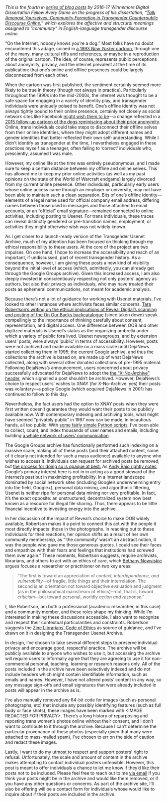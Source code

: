 _This is the fourth in [series of blog posts](http://mith.umd.edu/tag/transgender-usenet-archive/) by 2016-17 Winnemore Digital Dissertation Fellow Avery Dame on the progress of his dissertation, “[Talk Amongst Yourselves: Community Formation in Transgender Counterpublic Discourse Online](http://mith.umd.edu/?p=18022),” which explores the affective and structural meanings assigned to “community” in English-language transgender discourse online._

“On the Internet, nobody knows you’re a dog.” Most folks have no doubt encountered this adage, coined in [a 1993 _New Yorker_ cartoon](https://en.wikipedia.org/wiki/On_the_Internet,_nobody_knows_you%27re_a_dog), through one of the many, many [cultural riffs](http://www.alandavidperkins.com/nkiad/) and [references](https://en.wikipedia.org/wiki/Cyberdog), or maybe in a reproduction of the original cartoon. The idea, of course, represents public perceptions about anonymity, privacy, and the internet prevalent at the time of its publication: that one’s online and offline presences could be largely disconnected from each other.

When the cartoon was first published, the sentiment certainly seemed more likely to be true in theory (though not always in practice). Particularly throughout the 1990s into the mid-2000s, the internet was thought to be a safe space for engaging in a variety of identity play, and transgender individuals were uniquely poised to benefit. One’s offline identity was not always tightly bound to their online presence, certainly not closely as social network sites like Facebook [might wish them to be](https://en.wikipedia.org/wiki/Facebook_real-name_policy_controversy)—a change reflected in a [2015 follow-up cartoon of the dogs reminiscing about their prior anonymity](http://newyorker.tumblr.com/post/111446912131/a-cartoon-by-kaamran-hafeez-from-this-weeks). Online, trans individuals could take steps to disconnect their offline selves from their online identities, where they might adopt different names and gender identities that better reflected their own self-understanding. While I didn’t identify as transgender at the time, I nevertheless engaged in these practices myself as a teenager, often failing to ‘correct’ individuals who, presciently, assumed I was male.

However, my online life at the time was entirely pseudonymous, and I made sure to keep a certain distance between my offline and online selves. This has allowed me to keep my prior online activities (as well as my past opinions on the state of the World of Warcraft endgame) largely divorced from my current online presence. Other individuals, particularly early users whose online access came through an employer or university, may not have been able to maintain such a clean separation. Bits of one’s offline identity—elements of a legal name used for official company email address, differing names between those used in messages and those attached to email accounts, or an “official” email signature—remained connected to online activities, including posting to Usenet. For trans individuals, these traces can reveal distinctly gendered or pre-transition names, employment, or activities they might otherwise wish was not widely known.

As I get closer to a launch-ready version of the Transgender Usenet Archive, much of my attention has been focused on thinking through my ethical responsibility to these users. At the core of the project are two impulses. On one hand, I hope to increase the accessibility and reach of an important, if undiscussed, part of recent transgender history. As a consequence, however, I am giving these posts a new kind of visibility beyond the initial level of access (which, admittedly, you can already get through the Google Groups archive). Given this increased access, I am also deeply invested in conscientiously respecting not only posters’ agency as authors, but also their privacy as individuals, who may have treated their posts as ephemeral communications, not meant for academic analysis.

Because there’s not a lot of guidance for working with Usenet materials, I’ve looked to other instances where archivists faces similar concerns. [Tara Robertson’s writing on the ethical implications of Reveal Digital’s scanning and posting of the On Our Backs backcatalogue](http://tararobertson.ca/2016/lita-keynote/) (since taken down) speak compellingly to the importance of thinking carefully about consent, representation, and digital access. One difference between OOB and other digitized materials is Usenet’s status as the organizing umbrella under which a variety of public fora lived. Usenet newsgroups, and by extension users’ posts, were always ‘public’ in terms of accessibility. However, posts were not archived and made available on a mass scale until DejaNews started collecting them in 1995; the current Google archive, and thus the collections the archive is based on, are made up of what DejaNews collected, along with several other donated collections of pre-1995 material. Following DejaNews’s announcement, users concerned about privacy successfully advocated for DejaNews to adopt the [the “X-No-Archive” header](https://en.wikipedia.org/wiki/X-No-Archive), which signalled a post shouldn’t be archived. However, DejaNews’s choice to respect users’ wishes to XNAY (for X-No-Archive: yes) their posts was voluntary—a policy Google (which acquired DejaNews in 2001) has continued to follow to this day.

Nevertheless, the fact users had the option to XNAY posts when they were first written doesn’t guarantee they would want their posts to be publicly available now. With contemporary indexing and archiving tools, what might have seemed “privately public” in 1997 now can be made, in incautious hands, all too public. With [some fairly simple Python scripts](https://github.com/apdame/usenet-tools), I’ve been able to collect, count, and index thousands of user names and emails, including building [a whole network of users’ communication](http://mith.umd.edu/visualizing-poster-activity-usenet/).

The Google Groups archive has functionally performed such indexing on a massive scale, making all of these posts (and their attached content, some of it clearly not intended for such a mass audience) available to anyone who wishes to access it. Individuals can request for archived posts be removed, but [the process for doing so is opaque at best.](https://productforums.google.com/forum/#!topic/apps/qHNKeRuT_bc) As [Andy Baio rightly notes](https://medium.com/message/never-trust-a-corporation-to-do-a-librarys-job-f58db4673351#.nhcbu5shk), Google’s primary interest here is not in in acting as a good steward of the internet’s past but in maximizing profitability. In a internet landscape dominated by social network sites (including Google’s underwhelming entry into the field, Google+), personal data mining, and algorithmic filtering, Usenet is neither ripe for personal data mining nor very profitable. In fact, it’s the exact opposite: an unstructured, decentralized system now best known as a resource for illegal file sharing. Thus, there appears to be little financial incentive to investing energy into the archive.

In her discussion of the impact of Reveal’s choice to make OOB widely available, Robertson makes it a point to connect this act with the people it most directly impacts: those in the photographs. In reaching out to these individuals for their reactions, her opinion shifts as a result of her own community membership, as “‘the community’ wasn’t an abstract notion, it was the people who gave me those generous quotes. I could see their faces and empathize with their fears and feelings that institutions had screwed them over again.” These moments, Robertson suggests, require archivists, librarians, and others to act with an ethics of care, which [Bethany Nowviskie](http://nowviskie.org/2015/on-capacity-and-care/) argues focuses a researcher or practitioner on two key areas:

> “The first is toward an appreciation of _context, interdependence, and vulnerability_—of fragile, little things and their interrelation. The second is an orientation not toward objective evaluation and judgment (as in the philosophical mainstream of ethics)—not, that is, toward _criticism_—but toward personal, worldly _action and response_.”

I, like Robertson, am both a professional (academic researcher, in this case) and a community member, and these roles shape my thinking. While I’m interested in making these discussions accessible, I also want to recognize and respect their contextual particularities and constraints. Robertson suggests the [Zine Librarians’ Code of Ethics](http://zinelibraries.info/code-of-ethics/) as source of guidance, and I’ve drawn on it in designing the Transgender Usenet Archive.

In design, I’ve chosen to take several different steps to preserve individual privacy and encourage good, respectful practice. The archive will be publicly available to anyone who wishes to use it, but accessing the archive will require users to informally agree that they are agreeing to use it for non-commercial personal, teaching, learning or research reasons only. All of the posts included in the archive have been selectively indexed and do not include headers which might contain identifiable information, such as emails and names. However, I have not altered posts’ content in any way, so any message sign-offs and email signatures that were already included in posts will appear in the archive as is.

I’ve also manually removed any 64-bit code for images (such as personal photographs, etc) that include any possibly identifying features (such as full body or face shots); these images have been marked with &lt;IMAGE REDACTED FOR PRIVACY>. There’s a long history of repurposing and reposting trans women’s photos online without their consent, and I don’t want to contribute to it through the archive. Because I can’t determine the particular provenance of these photos (especially given that many were attached to mass-mailed spam), I’ve chosen to err on the side of caution and redact these images.

Lastly, I want to do my utmost to respect and support posters’ right to refusal. Unfortunately, the scale and amount of content in the archive makes attempting to contact individual posters unfeasible. However, this post is meant to offer individuals a chance to let me know if they’d like their posts not to be included. Please feel free to reach out to me [via email](mailto:adame@umd.edu) if you think your posts might be in the archive and would like them removed, or if you have any other questions or concerns. As part of the archive site, I’ll also be offering will be a contact form for individuals whose would like to inquire about if their posts are included in the archive.